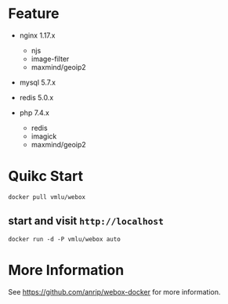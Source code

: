 # Feature

-   nginx    1.17.x

    -   njs
    -   image-filter
    -   maxmind/geoip2

-   mysql    5.7.x

-   redis    5.0.x

-   php      7.4.x

    -   redis
    -   imagick
    -   maxmind/geoip2

# Quikc Start

```shell
docker pull vmlu/webox
```

## start and visit `http://localhost`

```shell
docker run -d -P vmlu/webox auto
```

# More Information

See <https://github.com/anrip/webox-docker> for more information.

